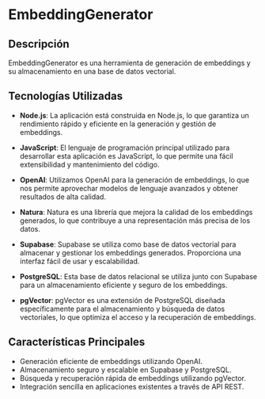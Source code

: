 # EmbeddingGenerator

## Descripción
EmbeddingGenerator es una herramienta de generación de embeddings y su almacenamiento en una base de datos vectorial.

## Tecnologías Utilizadas
- **Node.js**: La aplicación está construida en Node.js, lo que garantiza un rendimiento rápido y eficiente en la generación y gestión de embeddings.

- **JavaScript**: El lenguaje de programación principal utilizado para desarrollar esta aplicación es JavaScript, lo que permite una fácil extensibilidad y mantenimiento del código.

- **OpenAI**: Utilizamos OpenAI para la generación de embeddings, lo que nos permite aprovechar modelos de lenguaje avanzados y obtener resultados de alta calidad.

- **Natura**: Natura es una librería que mejora la calidad de los embeddings generados, lo que contribuye a una representación más precisa de los datos.

- **Supabase**: Supabase se utiliza como base de datos vectorial para almacenar y gestionar los embeddings generados. Proporciona una interfaz fácil de usar y escalabilidad.

- **PostgreSQL**: Esta base de datos relacional se utiliza junto con Supabase para un almacenamiento eficiente y seguro de los embeddings.

- **pgVector**: pgVector es una extensión de PostgreSQL diseñada específicamente para el almacenamiento y búsqueda de datos vectoriales, lo que optimiza el acceso y la recuperación de embeddings.

## Características Principales

- Generación eficiente de embeddings utilizando OpenAI.
- Almacenamiento seguro y escalable en Supabase y PostgreSQL.
- Búsqueda y recuperación rápida de embeddings utilizando pgVector.
- Integración sencilla en aplicaciones existentes a través de API REST.
